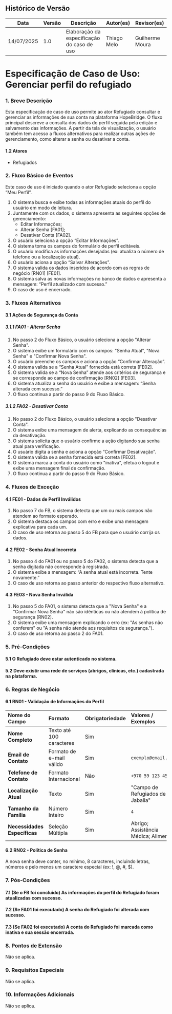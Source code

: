 ## Histórico de Versão
Data     | Versão | Descrição | Autor(es) | Revisor(es)
-------- | ------ | --------- | ----- | ---------
14/07/2025 | 1.0 | Elaboração da especificação do caso de uso | Thiago Melo | Guilherme Moura |

# Especificação de Caso de Uso: Gerenciar perfil do refugiado

### 1. Breve Descrição
Esta especificação de caso de uso permite ao ator Refugiado consultar e gerenciar as informações de sua conta na plataforma HopeBridge. O fluxo principal descreve a consulta dos dados do perfil seguida pela edição e salvamento das informações. A partir da tela de visualização, o usuário também tem acesso a fluxos alternativos para realizar outras ações de gerenciamento, como alterar a senha ou desativar a conta.

#### 1.2 Atores
- Refugiados    

### 2. Fluxo Básico de Eventos
Este caso de uso é iniciado quando o ator Refugiado seleciona a opção “Meu Perfil”.

1.  O sistema busca e exibe todas as informações atuais do perfil do usuário em modo de leitura.
2.  Juntamente com os dados, o sistema apresenta as seguintes opções de gerenciamento:
    * Editar Informações;
    * Alterar Senha [FA01];
    * Desativar Conta [FA02].
3.  O usuário seleciona a opção “Editar Informações”.
4.  O sistema torna os campos do formulário de perfil editáveis.
5.  O usuário modifica as informações desejadas (ex: atualiza o número de telefone ou a localização atual).
6.  O usuário aciona a opção “Salvar Alterações”.
7.  O sistema valida os dados inseridos de acordo com as regras de negócio [RN01] [FE01].
8.  O sistema salva as novas informações no banco de dados e apresenta a mensagem: “Perfil atualizado com sucesso.”
9.  O caso de uso é encerrado.

### 3. Fluxos Alternativos

#### 3.1 Ações de Segurança da Conta

##### 3.1.1 FA01 - Alterar Senha
1.  No passo 2 do Fluxo Básico, o usuário seleciona a opção "Alterar Senha".
2.  O sistema exibe um formulário com os campos: "Senha Atual", "Nova Senha" e "Confirmar Nova Senha".
3.  O usuário preenche os campos e aciona a opção “Confirmar Alteração”.
4.  O sistema valida se a “Senha Atual” fornecida está correta [FE02].
5.  O sistema valida se a “Nova Senha” atende aos critérios de segurança e se corresponde ao campo de confirmação [RN02] [FE03].
6.  O sistema atualiza a senha do usuário e exibe a mensagem: “Senha alterada com sucesso.”
7.  O fluxo continua a partir do passo 9 do Fluxo Básico.

##### 3.1.2 FA02 - Desativar Conta
1.  No passo 2 do Fluxo Básico, o usuário seleciona a opção "Desativar Conta".
2.  O sistema exibe uma mensagem de alerta, explicando as consequências da desativação.
3.  O sistema solicita que o usuário confirme a ação digitando sua senha atual para verificação.
4.  O usuário digita a senha e aciona a opção “Confirmar Desativação”.
5.  O sistema valida se a senha fornecida está correta [FE02].
6.  O sistema marca a conta do usuário como "inativa", efetua o logout e exibe uma mensagem final de confirmação.
7.  O fluxo continua a partir do passo 9 do Fluxo Básico.

### 4. Fluxos de Exceção

#### 4.1 FE01 - Dados de Perfil Inválidos
1.  No passo 7 do FB, o sistema detecta que um ou mais campos não atendem ao formato esperado.
2.  O sistema destaca os campos com erro e exibe uma mensagem explicativa para cada um.
3.  O caso de uso retorna ao passo 5 do FB para que o usuário corrija os dados.

#### 4.2 FE02 - Senha Atual Incorreta
1.  No passo 4 do FA01 ou no passo 5 do FA02, o sistema detecta que a senha digitada não corresponde à registrada.
2.  O sistema exibe a mensagem: “A senha atual está incorreta. Tente novamente.”
3.  O caso de uso retorna ao passo anterior do respectivo fluxo alternativo.

#### 4.3 FE03 - Nova Senha Inválida
1.  No passo 5 do FA01, o sistema detecta que a "Nova Senha" e a "Confirmar Nova Senha" não são idênticas ou não atendem à política de segurança [RN02].
2.  O sistema exibe uma mensagem explicando o erro (ex: "As senhas não conferem" ou "A senha não atende aos requisitos de segurança.").
3.  O caso de uso retorna ao passo 2 do FA01.

### 5. Pré-Condições

#### 5.1 O Refugiado deve estar autenticado no sistema.

#### 5.2 Deve existir uma rede de serviços (abrigos, clínicas, etc.) cadastrada na plataforma.

### 6. Regras de Negócio

#### 6.1 RN01 - Validação de Informações do Perfil
| Nome do Campo               | Formato                    | Obrigatoriedade | Valores / Exemplos                       |
| :-------------------------- | :------------------------- | :-------------- | :--------------------------------------- |
| **Nome Completo** | Texto até 100 caracteres   | Sim             |                                          |
| **Email de Contato** | Formato de e-mail válido   | Sim             | `exemplo@email.com`                      |
| **Telefone de Contato** | Formato Internacional | Não | `+970 59 123 4567` |
| **Localização Atual** | Texto                      | Sim             | "Campo de Refugiados de Jabalia"         |
| **Tamanho da Família** | Número Inteiro             | Sim             | `4`                                      |
| **Necessidades Específicas**| Seleção Múltipla           | Sim             | Abrigo; Assistência Médica; Alimentos    |

#### 6.2 RN02 - Política de Senha
A nova senha deve conter, no mínimo, 8 caracteres, incluindo letras, números e pelo menos um caractere especial (ex: !, @, #, $).

### 7. Pós-Condições

#### 7.1 (Se o FB foi concluído) As informações do perfil do Refugiado foram atualizadas com sucesso.

#### 7.2 (Se FA01 foi executado) A senha do Refugiado foi alterada com sucesso.

#### 7.3 (Se FA02 foi executado) A conta do Refugiado foi marcada como inativa e sua sessão encerrada.

### 8. Pontos de Extensão
Não se aplica.

### 9. Requisitos Especiais
Não se aplica.

### 10. Informações Adicionais
Não se aplica.